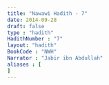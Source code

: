 ```yaml
---
title: "Nawawi Hadith - 7"
date: 2014-09-28
draft: false
type : "hadith"
HadithNumber : "7"
layout: "hadith"
BookCode : "NWH"
Narrator : "Jabir ibn Abdullah"
aliases : [
]
---
```


